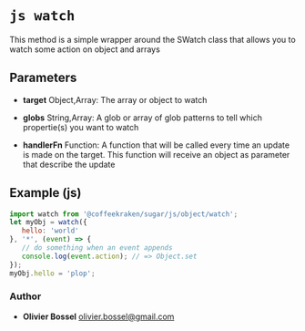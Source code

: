 


<!-- @namespace    sugar.js.object -->
<!-- @name    watch -->

# ```js watch ```


This method is a simple wrapper around the SWatch class that allows you to watch some action on object and arrays

## Parameters

- **target**  Object,Array: The array or object to watch

- **globs**  String,Array: A glob or array of glob patterns to tell which propertie(s) you want to watch

- **handlerFn**  Function: A function that will be called every time an update is made on the target. This function will receive an object as parameter that describe the update



## Example (js)

```js
import watch from '@coffeekraken/sugar/js/object/watch';
let myObj = watch({
   hello: 'world'
}, '*', (event) => {
   // do something when an event appends
   console.log(event.action); // => Object.set
});
myObj.hello = 'plop';
```


### Author
- **Olivier Bossel** <a href="mailto:olivier.bossel@gmail.com">olivier.bossel@gmail.com</a> 



